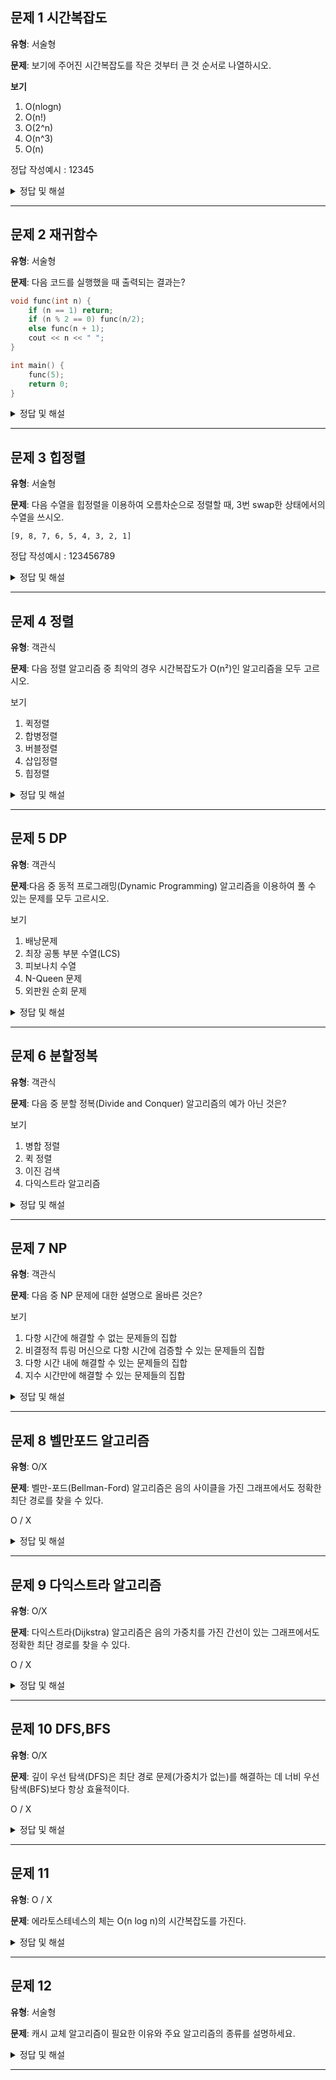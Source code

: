 ## 문제 1 시간복잡도

**유형**: 서술형

**문제**: 보기에 주어진 시간복잡도를 작은 것부터 큰 것 순서로 나열하시오.

**보기**

1. O(nlogn)
2. O(n!)
3. O(2^n)
4. O(n^3)
5. O(n)

정답 작성예시 : 12345

<details>
<summary>정답 및 해설</summary>

**정답**: 51432

**해설**: 시간복잡도라는건 입력값이 커질수록 알고리즘의 수행시간이 어떻게 증가하는지를 나타내는 지표이다. 따라서 입력값이 커질수록 수행시간이 증가하는 정도가 작은 것부터 큰 것 순서로 나열하면 된다. (주의 : n이 2일땐 4번이 제일 복잡하지만 시간복잡도라는건 일반적으로 입력값이 커질 때를 가정한다.)

</details>

---

## 문제 2 재귀함수

**유형**: 서술형

**문제**: 다음 코드를 실행했을 때 출력되는 결과는?

```c++
void func(int n) {
	if (n == 1) return;
	if (n % 2 == 0) func(n/2);
	else func(n + 1);
	cout << n << " ";
}

int main() {
	func(5);
	return 0;
}
```

<details>
<summary>정답 및 해설</summary>

**정답**: 2 4 3 6 5

**해설**: 공백에 주의한다. func(5) -> func(6) -> func(3) -> func(4) -> func(2) -> func(1) 순으로 호출되며 출력되는 순서는 2 4 3 6 5 이다.
재귀 함수의 실행순서는 호출 순서의 역순이다.

</details>

---

## 문제 3 힙정렬

**유형**: 서술형

**문제**: 다음 수열을 힙정렬을 이용하여 오름차순으로 정렬할 때, 3번 swap한 상태에서의 수열을 쓰시오.

```
[9, 8, 7, 6, 5, 4, 3, 2, 1]
```

정답 작성예시 : 123456789

<details>
<summary>정답 및 해설</summary>

**정답**: 867154329

**해설**: 힙정렬은 정렬을 위해 완전 이진트리를 이용하는 알고리즘이다. 오름차순 정렬은 최대힙을 구성한다. 최대힙은 부모노드가 자식 노드보다 큰 경우를 말한다. 계속해서 힙을 유지할 수 있도록, 부모노드와 자식노드를 비교하며 swap을 해준다. 이 때, 3번 swap한 상태에서의 수열은 867154329 이다.

**참고자료** : https://www.inflearn.com/courses/lecture?courseId=32456&tab=curriculum&type=LECTURE&unitId=4081

https://velog.io/@char1ey95/%EC%95%8C%EA%B3%A0%EB%A6%AC%EC%A6%98-%ED%9E%99-%EC%A0%95%EB%A0%ACHeap-Sort

</details>

---

## 문제 4 정렬

**유형**: 객관식

**문제**: 다음 정렬 알고리즘 중 최악의 경우 시간복잡도가 O(n²)인 알고리즘을 모두 고르시오.

보기

1. 퀵정렬
2. 합병정렬
3. 버블정렬
4. 삽입정렬
5. 힙정렬

<details>
<summary>정답 및 해설</summary>

**정답**: 1,3,4

**해설** ![정렬 알고리즘 시간복잡도](https://d2.naver.com/content/images/2020/01/img.png)
퀵정렬은 피벗을 기준으로 정렬을 하는 알고리즘인데, 이미 정렬된 배열을 정렬할 시에 최악으로 O(n²)의 시간복잡도를 가진다. 버블정렬과 삽입정렬은 이미 정렬된 배열을 정렬할 시에 최악으로 O(n²)의 시간복잡도를 가진다.

</details>

---

## 문제 5 DP

**유형**: 객관식

**문제**:다음 중 동적 프로그래밍(Dynamic Programming) 알고리즘을 이용하여 풀 수 있는 문제를 모두 고르시오.

보기

1. 배낭문제
2. 최장 공통 부분 수열(LCS)
3. 피보나치 수열
4. N-Queen 문제
5. 외판원 순회 문제

<details>
<summary>정답 및 해설</summary>

**정답**: 1,2,3,5

**해설** : N-Queen문제는 백트래킹 알고리즘의 대표적인 예시이다. 외판원 순회문제 같은 경우 완전탐색으로 해결할시 시간복잡도가 O(n!)이기 때문에 동적 프로그래밍으로 해결하는 것이 효율적이다.

</details>

---

## 문제 6 분할정복

**유형**: 객관식

**문제**: 다음 중 분할 정복(Divide and Conquer) 알고리즘의 예가 아닌 것은?

보기

1. 병합 정렬
2. 퀵 정렬
3. 이진 검색
4. 다익스트라 알고리즘

<details>
<summary>정답 및 해설</summary>

**정답**: 4

**해설** : 다익스트라 알고리즘은 그리디 알고리즘의 한 종류로서 항상 최단 거리를 택하여 탐색하는 알고리즘이다. 분할 정복은 문제를 작은 단위로 나누어 해결하는 방법이다. 다익스트라 알고리즘은 그리디 알고리즘의 특성을 가지고 있어 분할 정복의 특성을 가지고 있지 않다.

</details>

---

## 문제 7 NP

**유형**: 객관식

**문제**: 다음 중 NP 문제에 대한 설명으로 올바른 것은?

보기

1. 다항 시간에 해결할 수 없는 문제들의 집합
2. 비결정적 튜링 머신으로 다항 시간에 검증할 수 있는 문제들의 집합
3. 다항 시간 내에 해결할 수 있는 문제들의 집합
4. 지수 시간만에 해결할 수 있는 문제들의 집합

<details>
<summary>정답 및 해설</summary>

**정답** : 2

**해설** : NP(Nondeterministic Polynomial time) 클래스는 '다항 시간에 검증할 수 있는 문제들의 집합'을 의미한다. 주어진 해답이 맞는지 검증하는 과정이 다항 시간 내에 가능한 문제들을 의미한다. P문제는 '다항 시간 내에 해결할 수 있는 결정 문제'를 의미한다. P는 NP의 부분집합이다. NP-Hard문제는 모둔 NP 문제를 다항 시간 내에 환산할 수 있는 문제를 의미한다.(ex. halting problem, 외판원순회문제) NP-Complete문제는 NP-Hard문제이면서 NP문제인 문제를 의미한다. (ex. 배낭문제)

**참고자료** : https://gazelle-and-cs.tistory.com/64

</details>

---

## 문제 8 벨만포드 알고리즘

**유형**: O/X

**문제**: 벨만-포드(Bellman-Ford) 알고리즘은 음의 사이클을 가진 그래프에서도 정확한 최단 경로를 찾을 수 있다.

O / X

<details>
<summary>정답 및 해설</summary>

**정답**: X

**해설** : 벨만-포드 알고리즘은 음의 가중치를 가진 간선이 있는 그래프에서도 정확한 최단 경로를 찾을 수 있다. 다만, 음의 사이클이 있는 경우에는 최단경로를 찾아 낼 수 없다. 음의 사이클을 돌면 해당 사이클을 돌 때마다 경로의 총 가중치가 계속 감소되어 최단 경로가 존재할 수 없게된다.

</details>

---

## 문제 9 다익스트라 알고리즘

**유형**: O/X

**문제**: 다익스트라(Dijkstra) 알고리즘은 음의 가중치를 가진 간선이 있는 그래프에서도 정확한 최단 경로를 찾을 수 있다.

O / X

<details>
<summary>정답 및 해설</summary>

**정답**: X

**해설** : 다익스트라 알고리즘은 음의 가중치를 가진 간선이 있는 그래프에서는 정확한 최단 경로를 찾을 수 없다. 다익스트라 알고리즘은 현재까지 찾은 경로가 최단경로라는 가정을 한채로 동작한다. 음의 가중치가 존재할 경우 이미 처리한 노드라도 더 짧은 경로가 발견될 수 있어 최단경로를 찾을 수 없다.

</details>

---

## 문제 10 DFS,BFS

**유형**: O/X

**문제**: 깊이 우선 탐색(DFS)은 최단 경로 문제(가중치가 없는)를 해결하는 데 너비 우선 탐색(BFS)보다 항상 효율적이다.

O / X

<details>
<summary>정답 및 해설</summary>

**정답**: X

**해설** : DFS는 깊이 방향으로 탐색하기 때문에, 최단 경로를 보장하지 않는다. 따라서 모든 가능한 경로를 탐색한 후에야 최단 경로를 알 수 있다.

</details>

---

## 문제 11

**유형**: O / X

**문제**: 에라토스테네스의 체는 O(n log n)의 시간복잡도를 가진다.

<details>
<summary>정답 및 해설</summary>

**정답**: X -> O(n log log n)

**해설**:
소수 판별법
1. O(N) 방식
	- 한 숫자에 대한 소수 판별시 2부터 해당 숫자 바로 전까지의 모든 수로 나눠보고 나머지가 0인지 확인하는 방법.
2. O(N/2) 방식
	- 짝수를 먼저 제외하고 2 이후의 홀수만 검사하여 연산 횟수를 절반으로 줄이는 방법.
3. O(N^0.5) 방식
	- 소수의 약수 중 하나는 반드시 √N 이하에 존재하므로, 2부터 √N까지만 나눠보는 방법으로 최적화.
4. O(n log log n) 방식 -> 에라토스테네스의 체
	- 하나의 숫자에 대해 소수판별을 위 세가지 방식으로 충분하지만, 이건 특정 범위의 모든 소수의 개수를 구할때 유용. 1부터 N까지의 모든 소수를 찾을 때 사용, 배수들을 반복적으로 제거하여 소수만 남기는 방식.

**참고자료**: https://alive-wong.tistory.com/18

</details>

---

## 문제 12

**유형**: 서술형

**문제**: 캐시 교체 알고리즘이 필요한 이유와 주요 알고리즘의 종류를 설명하세요.

<details>
<summary>정답 및 해설</summary>

**정답**: 캐시는 제한된 리소스를 사용하기 때문에, 저장 공간이 가득 찼을 때 어떤 데이터를 유지하고 어떤 데이터를 제거할지 결정하는 과정이 필요합니다. 이때 캐시 교체 알고리즘이 사용됩니다. 주요 알고리즘에는 다음과 같은 방식이 있습니다.
1. FIFO (First in First Out) - 가장 먼저 캐시에 들어온 데이터를 먼저 제거
2. LRU (Least Recently Used) - 가장 오랫동안 사용되지 않은 데이터를 제거
3. LFU (Least Frequently Used) - 사용 횟수가 가장 적은 데이터를 제거

</details>

---
